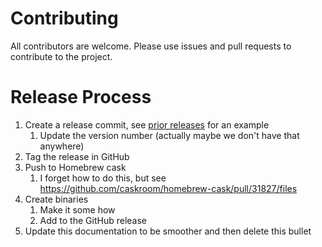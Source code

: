 # Contributing

All contributors are welcome. Please use issues and pull requests to contribute to the project.

# Release Process

1. Create a release commit, see [prior releases](https://github.com/fulldecent/corelocationcli/releases) for an example
   1. Update the version number (actually maybe we don't have that anywhere)
2. Tag the release in GitHub
3. Push to Homebrew cask
   1. I forget how to do this, but see https://github.com/caskroom/homebrew-cask/pull/31827/files
4. Create binaries
   1. Make it some how
   3. Add to the GitHub release
5. Update this documentation to be smoother and then delete this bullet
